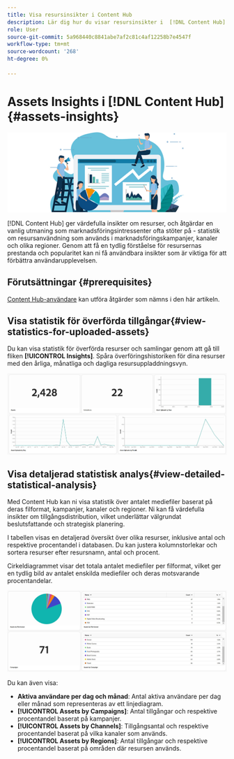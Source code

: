 ```yaml
---
title: Visa resursinsikter i Content Hub
description: Lär dig hur du visar resursinsikter i  [!DNL Content Hub]
role: User
source-git-commit: 5a968440c8841abe7af2c81c4af12258b7e4547f
workflow-type: tm+mt
source-wordcount: '268'
ht-degree: 0%

---
```


# Assets Insights i [!DNL Content Hub] {#assets-insights}

![Assets-insikter](assets/asset-insights-banner.jpg)

[!DNL Content Hub] ger värdefulla insikter om resurser, och åtgärdar en vanlig utmaning som marknadsföringsintressenter ofta stöter på - statistik om resursanvändning som används i marknadsföringskampanjer, kanaler och olika regioner. Genom att få en tydlig förståelse för resursernas prestanda och popularitet kan ni få användbara insikter som är viktiga för att förbättra användarupplevelsen.

## Förutsättningar {#prerequisites}

[Content Hub-användare](deploy-content-hub.md#onboard-content-hub-users) kan utföra åtgärder som nämns i den här artikeln.

## Visa statistik för överförda tillgångar{#view-statistics-for-uploaded-assets}

Du kan visa statistik för överförda resurser och samlingar genom att gå till fliken **[!UICONTROL Insights]**. Spåra överföringshistoriken för dina resurser med den årliga, månatliga och dagliga resursuppladdningsvyn.

![Överför resursstatistik](assets/assets-insights.jpg)

<!-- You can track the upload history of your assets over the past 30 days or gain a more comprehensive view with data spanning the last 12 months. This feature enables you to evaluate the upload count of assets.  -->

<!-- Go to the **[!UICONTROL [!DNL Insights]]** tab.

2. Select the desired time frame to view the statistics; you can opt for either last 30 days or last 12 months.

Data for the selected time frame is displayed, including the upload count for the specified duration. -->

## Visa detaljerad statistisk analys{#view-detailed-statistical-analysis}

Med Content Hub kan ni visa statistik över antalet mediefiler baserat på deras filformat, kampanjer, kanaler och regioner. Ni kan få värdefulla insikter om tillgångsdistribution, vilket underlättar välgrundat beslutsfattande och strategisk planering.

I tabellen visas en detaljerad översikt över olika resurser, inklusive antal och respektive procentandel i databasen. Du kan justera kolumnstorlekar och sortera resurser efter resursnamn, antal och procent.

Cirkeldiagrammet visar det totala antalet mediefiler per filformat, vilket ger en tydlig bild av antalet enskilda mediefiler och deras motsvarande procentandelar.

![Antal tillgångar per tillgångstypsstatistik](assets/insights-categorial-view.jpg)

Du kan även visa:

* **Aktiva användare per dag och månad**: Antal aktiva användare per dag eller månad som representeras av ett linjediagram.
* **[!UICONTROL Assets by Campaigns]**: Antal tillgångar och respektive procentandel baserat på kampanjer.
* **[!UICONTROL Assets by Channels]**: Tillgångsantal och respektive procentandel baserat på vilka kanaler som används.
* **[!UICONTROL Assets by Regions]**: Antal tillgångar och respektive procentandel baserat på områden där resursen används.

